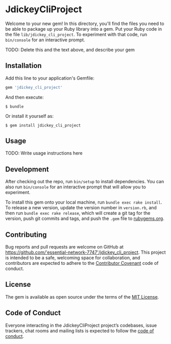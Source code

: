 # JdickeyCliProject

Welcome to your new gem! In this directory, you'll find the files you need to be able to package up your Ruby library into a gem. Put your Ruby code in the file `lib/jdickey_cli_project`. To experiment with that code, run `bin/console` for an interactive prompt.

TODO: Delete this and the text above, and describe your gem

## Installation

Add this line to your application's Gemfile:

```ruby
gem 'jdickey_cli_project'
```

And then execute:

    $ bundle

Or install it yourself as:

    $ gem install jdickey_cli_project

## Usage

TODO: Write usage instructions here

## Development

After checking out the repo, run `bin/setup` to install dependencies. You can also run `bin/console` for an interactive prompt that will allow you to experiment.

To install this gem onto your local machine, run `bundle exec rake install`. To release a new version, update the version number in `version.rb`, and then run `bundle exec rake release`, which will create a git tag for the version, push git commits and tags, and push the `.gem` file to [rubygems.org](https://rubygems.org).

## Contributing

Bug reports and pull requests are welcome on GitHub at https://github.com/'essential-network-7747'/jdickey_cli_project. This project is intended to be a safe, welcoming space for collaboration, and contributors are expected to adhere to the [Contributor Covenant](http://contributor-covenant.org) code of conduct.

## License

The gem is available as open source under the terms of the [MIT License](https://opensource.org/licenses/MIT).

## Code of Conduct

Everyone interacting in the JdickeyCliProject project’s codebases, issue trackers, chat rooms and mailing lists is expected to follow the [code of conduct](https://github.com/'essential-network-7747'/jdickey_cli_project/blob/master/CODE_OF_CONDUCT.md).
